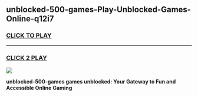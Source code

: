 
## unblocked-500-games-Play-Unblocked-Games-Online-q12i7
<h3>
<a href="https://premium76.site?title=unblocked-500-games&ref=24A">CLICK TO PLAY</a></h3>
<hr>

<h3>
<a href="https://premium76.site?title=unblocked-500-games&ref=24A">CLICK 2 PLAY</a>
  
</h3>

<a href="https://premium76.site?title=unblocked-500-games&ref=24A"><img src="https://clearcache.store/games.png"></a>


**unblocked-500-games games unblocked: Your Gateway to Fun and Accessible Online Gaming**
